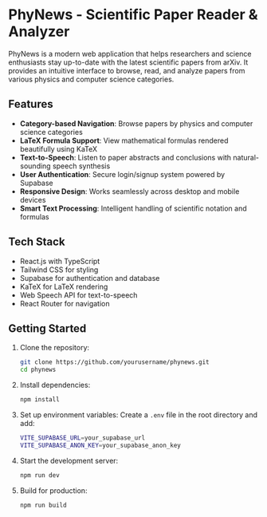 # PhyNews - Scientific Paper Reader & Analyzer

PhyNews is a modern web application that helps researchers and science enthusiasts stay up-to-date with the latest scientific papers from arXiv. It provides an intuitive interface to browse, read, and analyze papers from various physics and computer science categories.

## Features

- **Category-based Navigation**: Browse papers by physics and computer science categories
- **LaTeX Formula Support**: View mathematical formulas rendered beautifully using KaTeX
- **Text-to-Speech**: Listen to paper abstracts and conclusions with natural-sounding speech synthesis
- **User Authentication**: Secure login/signup system powered by Supabase
- **Responsive Design**: Works seamlessly across desktop and mobile devices
- **Smart Text Processing**: Intelligent handling of scientific notation and formulas

## Tech Stack

- React.js with TypeScript
- Tailwind CSS for styling
- Supabase for authentication and database
- KaTeX for LaTeX rendering
- Web Speech API for text-to-speech
- React Router for navigation

## Getting Started

1. Clone the repository:
   ```bash
   git clone https://github.com/yourusername/phynews.git
   cd phynews
   ```

2. Install dependencies:
   ```bash
   npm install
   ```

3. Set up environment variables:
   Create a `.env` file in the root directory and add:
   ```bash
   VITE_SUPABASE_URL=your_supabase_url
   VITE_SUPABASE_ANON_KEY=your_supabase_anon_key
   ```

4. Start the development server:
   ```bash
   npm run dev
   ```

5. Build for production:
   ```bash
   npm run build
   ```

